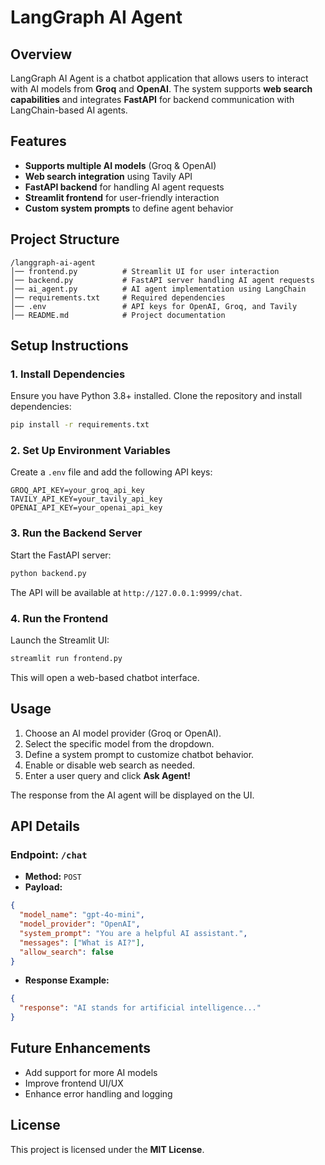 # LangGraph AI Agent  

## Overview  
LangGraph AI Agent is a chatbot application that allows users to interact with AI models from **Groq** and **OpenAI**. The system supports **web search capabilities** and integrates **FastAPI** for backend communication with LangChain-based AI agents.  

## Features  
- **Supports multiple AI models** (Groq & OpenAI)  
- **Web search integration** using Tavily API  
- **FastAPI backend** for handling AI agent requests  
- **Streamlit frontend** for user-friendly interaction  
- **Custom system prompts** to define agent behavior  

## Project Structure  
```
/langgraph-ai-agent
│── frontend.py          # Streamlit UI for user interaction
│── backend.py           # FastAPI server handling AI agent requests
│── ai_agent.py          # AI agent implementation using LangChain
│── requirements.txt     # Required dependencies
│── .env                 # API keys for OpenAI, Groq, and Tavily
│── README.md            # Project documentation
```

## Setup Instructions  


### 1. Install Dependencies  
Ensure you have Python 3.8+ installed. Clone the repository and install dependencies:  
```sh
pip install -r requirements.txt
```

### 2. Set Up Environment Variables  
Create a `.env` file and add the following API keys:  
```
GROQ_API_KEY=your_groq_api_key
TAVILY_API_KEY=your_tavily_api_key
OPENAI_API_KEY=your_openai_api_key
```

### 3. Run the Backend Server  
Start the FastAPI server:  
```sh
python backend.py
```
The API will be available at `http://127.0.0.1:9999/chat`.

### 4. Run the Frontend  
Launch the Streamlit UI:  
```sh
streamlit run frontend.py
```
This will open a web-based chatbot interface.

## Usage  
1. Choose an AI model provider (Groq or OpenAI).  
2. Select the specific model from the dropdown.  
3. Define a system prompt to customize chatbot behavior.  
4. Enable or disable web search as needed.  
5. Enter a user query and click **Ask Agent!**  

The response from the AI agent will be displayed on the UI.

## API Details  

### Endpoint: `/chat`  
- **Method:** `POST`  
- **Payload:**  
```json
{
  "model_name": "gpt-4o-mini",
  "model_provider": "OpenAI",
  "system_prompt": "You are a helpful AI assistant.",
  "messages": ["What is AI?"],
  "allow_search": false
}
```
- **Response Example:**  
```json
{
  "response": "AI stands for artificial intelligence..."
}
```

## Future Enhancements  
- Add support for more AI models  
- Improve frontend UI/UX  
- Enhance error handling and logging  

## License  
This project is licensed under the **MIT License**.
